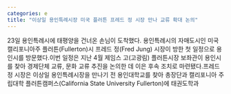 ```yaml
---
categories: e
title: "이상일 용인특례시장 미국 플러튼 프레드 정 시장 만나 교류 확대 논의"
---
```

23일 용인특례시에 태평양을 건너온 손님이 도착했다. 용인특례시의 자매도시인 미국 캘리포니아주 플러튼(Fullerton)시 프레드 정(Fred Jung) 시장이 방한 첫 일정으로 용인시를 방문했다.이번 일정은 지난 4월 제임스 고(고광림) 플러튼시장 보좌관이 용인시를 찾아 경제단체 교류, 문화 교류 추진을 논의한 데 이은 후속 조치로 마련됐다.프레드 정 시장은 이상일 용인특례시장을 만나기 전 용인대학교를 찾아 총장단과 캘리포니아 주립대학 플러튼캠퍼스(California State University Fullerton)에 태권도학과